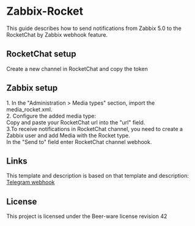 # Zabbix-Rocket

This guide describes how to send notifications from Zabbix 5.0 to the RocketChat by Zabbix webhook feature.

## RocketChat setup

Create a new channel in RocketChat and copy the token

## Zabbix setup

1\. In the "Administration > Media types" section, import the media_rocket.xml.  
2\. Configure the added media type:  
Copy and paste your RocketChat url into the "url" field.  
3\.To receive notifications in RocketChat channel, you need to create a Zabbix user and add Media with the Rocket type.  
In the "Send to" field enter RocketChat channel webhook.

## Links

This template and description is based on that template and description: [Telegram webhook](https://git.zabbix.com/projects/ZBX/repos/zabbix/browse/templates/media/telegram)

## License

This project is licensed under the Beer-ware license revision 42
